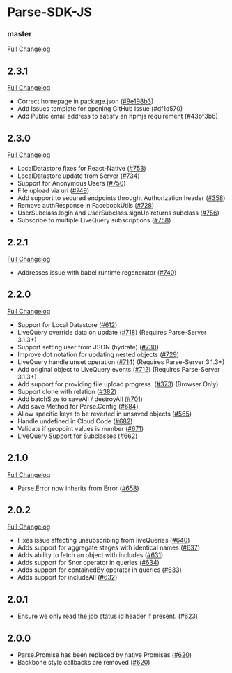 # Parse-SDK-JS

### master
[Full Changelog](https://github.com/parse-community/Parse-SDK-JS/compare/2.3.1...master)

## 2.3.1
[Full Changelog](https://github.com/parse-community/Parse-SDK-JS/compare/2.3.0...2.3.1)

- Correct homepage in package.json ([#9e198b3](https://github.com/parse-community/Parse-SDK-JS/commit/9e198b368862925025737aa725e9a2e8b3d4205a))
- Add Issues template for opening GitHub Issue (#df1d570)
- Add Public email address to satisfy an npmjs requirement (#43bf3b6)

## 2.3.0
[Full Changelog](https://github.com/parse-community/Parse-SDK-JS/compare/2.2.1...2.3.0)

- LocalDatastore fixes for React-Native ([#753](https://github.com/parse-community/Parse-SDK-JS/pull/753))
- LocalDatastore update from Server ([#734](https://github.com/parse-community/Parse-SDK-JS/pull/734))
- Support for Anonymous Users ([#750](https://github.com/parse-community/Parse-SDK-JS/pull/750))
- File upload via uri ([#749](https://github.com/parse-community/Parse-SDK-JS/pull/749))
- Add support to secured endpoints throught Authorization header ([#358](https://github.com/parse-community/Parse-SDK-JS/pull/358))
- Remove authResponse in FacebookUtils ([#728](https://github.com/parse-community/Parse-SDK-JS/pull/728))
- UserSubclass.logIn and UserSubclass.signUp returns subclass ([#756](https://github.com/parse-community/Parse-SDK-JS/pull/756))
- Subscribe to multiple LiveQuery subscriptions ([#758](https://github.com/parse-community/Parse-SDK-JS/pull/758))

## 2.2.1
[Full Changelog](https://github.com/parse-community/Parse-SDK-JS/compare/2.2.0...2.2.1)

- Addresses issue with babel runtime regenerator ([#740](https://github.com/parse-community/Parse-SDK-JS/pull/740))

## 2.2.0
[Full Changelog](https://github.com/parse-community/Parse-SDK-JS/compare/2.1.0...2.2.0)

- Support for Local Datastore ([#612](https://github.com/parse-community/Parse-SDK-JS/pull/612))
- LiveQuery override data on update ([#718](https://github.com/parse-community/Parse-SDK-JS/pull/718)) (Requires Parse-Server 3.1.3+)
- Support setting user from JSON (hydrate) ([#730](https://github.com/parse-community/Parse-SDK-JS/pull/730))
- Improve dot notation for updating nested objects ([#729](https://github.com/parse-community/Parse-SDK-JS/pull/729))
- LiveQuery handle unset operation ([#714](https://github.com/parse-community/Parse-SDK-JS/pull/714)) (Requires Parse-Server 3.1.3+)
- Add original object to LiveQuery events ([#712](https://github.com/parse-community/Parse-SDK-JS/pull/712)) (Requires Parse-Server 3.1.3+)
- Add support for providing file upload progress. ([#373](https://github.com/parse-community/Parse-SDK-JS/pull/373)) (Browser Only)
- Support clone with relation ([#382](https://github.com/parse-community/Parse-SDK-JS/pull/382))
- Add batchSize to saveAll / destroyAll ([#701](https://github.com/parse-community/Parse-SDK-JS/pull/701))
- Add save Method for Parse.Config ([#684](https://github.com/parse-community/Parse-SDK-JS/pull/684))
- Allow specific keys to be reverted in unsaved objects ([#565](https://github.com/parse-community/Parse-SDK-JS/pull/565))
- Handle undefined in Cloud Code ([#682](https://github.com/parse-community/Parse-SDK-JS/pull/682))
- Validate if geopoint values is number ([#671](https://github.com/parse-community/Parse-SDK-JS/pull/671))
- LiveQuery Support for Subclasses ([#662](https://github.com/parse-community/Parse-SDK-JS/pull/662))

## 2.1.0
[Full Changelog](https://github.com/parse-community/Parse-SDK-JS/compare/v2.0.2...2.1.0)

- Parse.Error now inherits from Error ([#658](https://github.com/parse-community/Parse-SDK-JS/pull/658))

## 2.0.2
[Full Changelog](https://github.com/parse-community/Parse-SDK-JS/compare/v2.0.1...v2.0.2)

- Fixes issue affecting unsubscribing from liveQueries ([#640](https://github.com/parse-community/Parse-SDK-JS/pull/640))
- Adds support for aggregate stages with identical names ([#637](https://github.com/parse-community/Parse-SDK-JS/pull/637))
- Adds ability to fetch an object with includes ([#631](https://github.com/parse-community/Parse-SDK-JS/pull/631))
- Adds support for $nor operator in queries ([#634](https://github.com/parse-community/Parse-SDK-JS/pull/634))
- Adds support for containedBy operator in queries ([#633](https://github.com/parse-community/Parse-SDK-JS/pull/633))
- Adds support for includeAll ([#632](https://github.com/parse-community/Parse-SDK-JS/pull/632))

## 2.0.1

- Ensure we only read the job status id header if present. ([#623](https://github.com/parse-community/Parse-SDK-JS/pull/623))

## 2.0.0

- Parse.Promise has been replaced by native Promises ([#620](https://github.com/parse-community/Parse-SDK-JS/pull/620))
- Backbone style callbacks are removed ([#620](https://github.com/parse-community/Parse-SDK-JS/pull/620))
